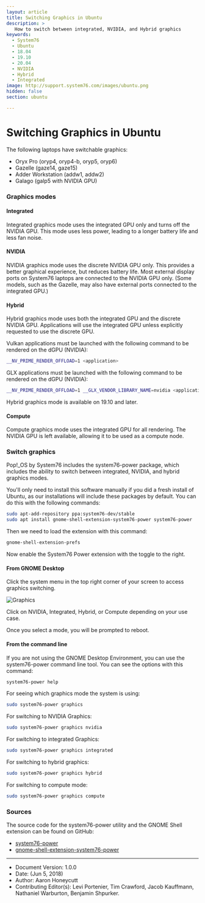 ```yaml
---
layout: article
title: Switching Graphics in Ubuntu
description: >
   How to switch between integrated, NVIDIA, and Hybrid graphics
keywords:
  - System76
  - Ubuntu
  - 18.04
  - 19.10
  - 20.04
  - NVIDIA
  - Hybrid
  - Integrated
image: http://support.system76.com/images/ubuntu.png
hidden: false
section: ubuntu

---
```


# Switching Graphics in Ubuntu 

The following laptops have switchable graphics:

- Oryx Pro (oryp4, oryp4-b, oryp5, oryp6)
- Gazelle (gaze14, gaze15)
- Adder Workstation (addw1, addw2)
- Galago (galp5 with NVIDIA GPU)

### Graphics modes

#### Integrated

Integrated graphics mode uses the integrated GPU only and turns off the NVIDIA
GPU. This mode uses less power, leading to a longer battery life and less fan
noise.

#### NVIDIA

NVIDIA graphics mode uses the discrete NVIDIA GPU only. This provides a better
graphical experience, but reduces battery life. Most external display ports on
System76 laptops are connected to the NVIDIA GPU only. (Some models, such as the
Gazelle, may also have external ports connected to the integrated GPU.)

#### Hybrid

Hybrid graphics mode uses both the integrated GPU and the discrete NVIDIA GPU.
Applications will use the integrated GPU unless explicitly requested to use the
discrete GPU.

Vulkan applications must be launched with the following command to be rendered on the dGPU (NVIDIA):

```bash
__NV_PRIME_RENDER_OFFLOAD=1 <application>
```

GLX applications must be launched with the following command to be rendered on the dGPU (NVIDIA):

```bash
__NV_PRIME_RENDER_OFFLOAD=1 __GLX_VENDOR_LIBRARY_NAME=nvidia <application>
```

Hybrid graphics mode is available on 19.10 and later.

#### Compute

Compute graphics mode uses the integrated GPU for all rendering. The NVIDIA
GPU is left available, allowing it to be used as a compute node.

### Switch graphics

Pop!_OS by System76 includes the system76-power package, which includes the
ability to switch between integrated, NVIDIA, and hybrid graphics modes.

You'll only need to install this software manually if you did a fresh install of Ubuntu,
as our installations will include these packages by default. You can do this
with the following commands:

```bash
sudo apt-add-repository ppa:system76-dev/stable
sudo apt install gnome-shell-extension-system76-power system76-power
```

Then we need to load the extension with this command:

```bash
gnome-shell-extension-prefs
```

Now enable the System76 Power extension with the toggle to the right.

#### From GNOME Desktop

Click the system menu in the top right corner of your screen to access graphics
switching.

![Graphics](/images/graphics-switch-ubuntu/system-menu.png)

Click on NVIDIA, Integrated, Hybrid, or Compute depending on your use case.

Once you select a mode, you will be prompted to reboot.

#### From the command line

If you are not using the GNOME Desktop Environment, you can use the system76-power 
command line tool. You can see the options with this command:

```bash
system76-power help
```

For seeing which graphics mode the system is using:

```bash
sudo system76-power graphics
```

For switching to NVIDIA Graphics:

```bash
sudo system76-power graphics nvidia
```

For switching to integrated Graphics:

```bash
sudo system76-power graphics integrated
```

For switching to hybrid graphics:

```bash
sudo system76-power graphics hybrid
```

For switching to compute mode:

```bash
sudo system76-power graphics compute
```

### Sources

The source code for the system76-power utility and the GNOME Shell extension can be found on GitHub:

 - [system76-power](https://github.com/pop-os/system76-power)
 - [gnome-shell-extension-system76-power](https://github.com/pop-os/gnome-shell-extension-system76-power)


---

- Document Version: 1.0.0
- Date: (Jun 5, 2018)
- Author: Aaron Honeycutt
- Contributing Editor(s): Levi Portenier, Tim Crawford, Jacob Kauffmann, Nathaniel Warburton, Benjamin Shpurker.